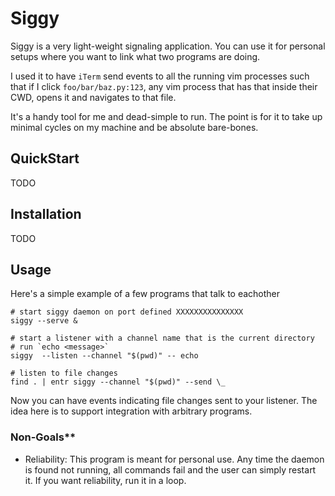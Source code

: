 Siggy
=====

Siggy is a very light-weight signaling application. You can use it for personal setups where you want to link what two programs are doing.

I used it to have `iTerm` send events to all the running vim processes such that if I click `foo/bar/baz.py:123`, any vim process that has that inside their CWD, opens it and navigates to that file.

It's a handy tool for me and dead-simple to run. The point is for it to take up minimal cycles on my machine and be absolute bare-bones.

## QuickStart

TODO

## Installation

TODO

## Usage

Here's a simple example of a few programs that talk to eachother
```
# start siggy daemon on port defined XXXXXXXXXXXXXXX
siggy --serve &

# start a listener with a channel name that is the current directory
# run `echo <message>`
siggy  --listen --channel "$(pwd)" -- echo

# listen to file changes
find . | entr siggy --channel "$(pwd)" --send \_
```

Now you can have events indicating file changes sent to your listener. The idea here is to support integration with arbitrary programs.

### Non-Goals**

- Reliability: This program is meant for personal use. Any time the daemon is found not running, all commands fail and the user can simply restart it. If you want reliability, run it in a loop.

